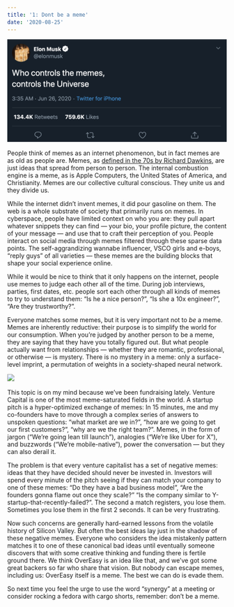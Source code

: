 ```yaml
---
title: '1: Dont be a meme'
date: '2020-08-25'
---
```


![](./Elon_Musk.png)

People think of memes as an internet phenomenon, but in fact memes are as old as people are. Memes, as [defined in the 70s by Richard Dawkins](https://en.wikipedia.org/wiki/Meme#Dawkins), are just ideas that spread from person to person. The internal combustion engine is a meme, as is Apple Computers, the United States of America, and Christianity. Memes are our collective cultural conscious. They unite us and they divide us.

While the internet didn’t invent memes, it did pour gasoline on them. The web is a whole substrate of society that primarily runs on memes. In cyberspace, people have limited context on who you are: they pull apart whatever snippets they can find — your bio, your profile picture, the content of your message — and use that to craft their perception of you. People interact on social media through memes filtered through these sparse data points. The self-aggrandizing wannabe influencer, VSCO girls and e-boys, “reply guys” of all varieties — these memes are the building blocks that shape your social experience online.

While it would be nice to think that it only happens on the internet, people use memes to judge each other all of the time. During job interviews, parties, first dates, etc. people sort each other through all kinds of memes to try to understand them: “Is he a nice person?”, “Is she a 10x engineer?”, “Are they trustworthy?”.

Everyone matches some memes, but it is very important not to _be_ a meme. Memes are inherently reductive: their purpose is to simplify the world for our consumption. When you’re judged by another person to be a meme, they are saying that they have you totally figured out. But what people actually want from relationships — whether they are romantic, professional, or otherwise — is mystery. There is no mystery in a meme: only a surface-level imprint, a permutation of weights in a society-shaped neural network.

![](./Dwight_meme.png)

This topic is on my mind because we’ve been fundraising lately. Venture Capital is one of the most meme-saturated fields in the world. A startup pitch is a hyper-optimized exchange of memes: In 15 minutes, me and my co-founders have to move through a complex series of answers to unspoken questions: “what market are we in?”, “how are we going to get our first customers?”, “why are we the right team?”. Memes, in the form of jargon (“We’re going lean till launch”), analogies (“We’re like Uber for X”), and buzzwords (“We’re mobile-native”), power the conversation — but they can also derail it.

The problem is that every venture capitalist has a set of negative memes: ideas that they have decided should never be invested in. Investors will spend every minute of the pitch seeing if they can match your company to one of these memes: “Do they have a bad business model”, “Are the founders gonna flame out once they scale?” “Is the company similar to Y-startup-that-recently-failed?”. The second a match registers, you lose them. Sometimes you lose them in the first 2 seconds. It can be very frustrating.

Now such concerns are generally hard-earned lessons from the volatile history of Silicon Valley. But often the best ideas lay just in the shadow of these negative memes. Everyone who considers the idea mistakenly pattern matches it to one of these canonical bad ideas until eventually someone discovers that with some creative thinking and funding there is fertile ground there. We think OverEasy is an idea like that, and we’ve got some great backers so far who share that vision. But nobody can escape memes, including us: OverEasy itself is a meme. The best we can do is evade them.

So next time you feel the urge to use the word “synergy” at a meeting or consider rocking a fedora with cargo shorts, remember: don’t be a meme.
